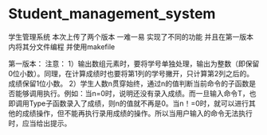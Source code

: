 # Student_management_system
学生管理系统
本次上传了两个版本 一难一易 实现了不同的功能
并且在第一版本内将其分文件编程 并使用makefile 

第一版本：
注意：
1）输出数组元素时，要将学号单独处理，输出为整数（即保留0位小数）。同理，在计算成绩时也要将第1列的学号撇开，只计算第2列之后的。成绩保留1位小数。
2）学生人数n贯穿始终，通过n的值判断当前命令的子函数是否能够调用执行。例如：当n=0时，说明还没有录入成绩。而一旦输入命令T，也即调用Type子函数录入了成绩，则n的值就不再是0。当n！=0时，就可以进行其他的成绩操作，但不能再执行录用成绩的操作。所以当用户输入的命令无法执行时，应当给出提示。
